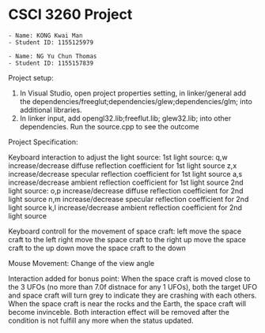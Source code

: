 # CSCI 3260 Project

	- Name: KONG Kwai Man
	- Student ID: 1155125979

	- Name: NG Yu Chun Thomas
	- Student ID: 1155157839


Project setup:
1. In Visual Studio, open project properties setting, in linker/general add the dependencies/freeglut;dependencies/glew;dependencies/glm; into additional libraries.
2. In linker input, add opengl32.lib;freeflut.lib; glew32.lib; into other dependencies.
Run the source.cpp to see the outcome


Project Specification:

Keyboard interaction to adjust the light source:
	1st light source:
		q,w		increase/decrease diffuse reflection coefficient for 1st light source
		z,x		increase/decrease specular reflection coefficient for 1st light source
		a,s		increase/decrease ambient reflection coefficient for 1st light source
	2nd light source:
		o,p		increase/decrease diffuse reflection coefficient for 2nd light source
		n,m		increase/decrease specular reflection coefficient for 2nd light source
		k,l		increase/decrease ambient reflection coefficient for 2nd light source

Keyboard controll for the movement of space craft:
	left	move the space craft to the left
	right	move the space craft to the right
	up		move the space craft to the up
	down	move the space craft to the down

Mouse Movement: Change of the view angle

Interaction added for bonus point:
	When the space craft is moved close to the 3 UFOs (no more than 7.0f distnace for any 1 UFOs), both the target UFO and space craft will turn grey to indicate they are crashing with each others.
	When the space craft is near the rocks and the Earth, the space craft will become invinceble.
	Both interaction effect will be removed after the condition is not fulfill any more when the status updated.


